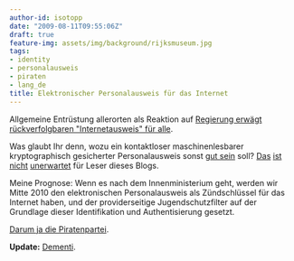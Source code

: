 ```yaml
---
author-id: isotopp
date: "2009-08-11T09:55:06Z"
draft: true
feature-img: assets/img/background/rijksmuseum.jpg
tags:
- identity
- personalausweis
- piraten
- lang_de
title: Elektronischer Personalausweis für das Internet
---
```

Allgemeine Entrüstung allerorten als Reaktion auf <a href='http://www.golem.de/0908/68966.html'>Regierung erwägt rückverfolgbaren "Internetausweis" für alle</a>.

Was glaubt Ihr denn, wozu ein kontaktloser maschinenlesbarer kryptographisch gesicherter Personalausweis sonst <a href='http://www.cio.bund.de/cln_102/DE/IT-Projekte/Leuchtturmprojekt_ePA/Anwendungstest_ePA/anwendungstest_node.html'>gut sein</a> soll? <a href='http://blog.koehntopp.de/archives/2572-links-for-2009-08-04.html'>Das</a> <a href='http://blog.koehntopp.de/archives/2340-Der-Beginn-einer-Zensur-Infrastruktur.html'>ist</a> <a href='http://blog.koehntopp.de/archives/2263-IP-Nummern-und-elektronische-Personalausweise.html'>nicht</a> <a href='http://blog.koehntopp.de/archives/813-Identifizierung-durch-IP.html'>unerwartet</a> für Leser dieses Blogs.

Meine Prognose: Wenn es nach dem Innenministerium geht, werden wir Mitte 2010 den elektronischen Personalausweis als Zündschlüssel für das Internet haben, und der providerseitige Jugendschutzfilter auf der Grundlage dieser Identifikation und Authentisierung gesetzt.

<a href='http://blog.koehntopp.de/archives/2461-Mitzeichner-zu-Mitgliedern.html'>Darum ja die Piratenpartei</a>.

<b>Update:</b> <a href='http://www.heise.de/newsticker/Innenministerium-plant-keinen-Internet-Ausweis-zur-Nutzerverfolgung--/meldung/143362'>Dementi</a>.
